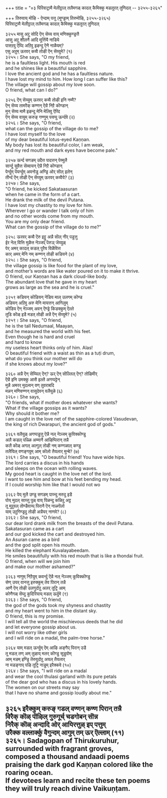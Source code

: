 +++
title = "०३ पिरिवाट्रामै मेलीट्टाल् तलैमगळ् कादल् कैमिक्कु मडलूरत् तुणिदल् -- ३२५५-३२६५"

+++
तिरुवाय् मॊऴि - ऐन्दाम् पत्तु (मूण्ड्राम् तिरुमॊऴि, ३२५५-३२६५)  
पिरिवाट्रामै मेलीट्टाल् तलैमगळ् कादल् कैमिक्कु मडलूरत् तुणिदल्  

३२५५ मासु अऱु सोदि ऎन् सॆय्य वाय् मणिक्कुण्ड्रत्तै  
आसु अऱु शीलनै आदि मूर्त्तियै नाडिये  
पासऱवु ऎय्दि अऱिवु इऴन्दु ऎनै नाळैयम्?  
एसु अऱुम् ऊरवर् कव्वै तोऴी ऎन् सॆय्युमे? (१)  
३२५५। She says, "O my friend,  
he is a faultless light. His mouth is red  
and he shines like a beautiful sapphire.  
I love the ancient god and he has a faultless nature.  
I have lost my mind to him. How long I can suffer like this?  
The village will gossip about my love soon.  
O friend, what can I do?"  

३२५६ ऎन् सॆय्युम् ऊरवर् कव्वै तोऴी इनि नम्मै?  
ऎन् सॆय्य तामरैक् कण्णन् ऎन्नै निऱै कॊण्डान्  
मुन् सॆय्य मामै इऴन्दु मेनि मॆलिवु ऎय्दि  
ऎन् सॆय्य वायुम् करुङ् गण्णुम् पयप्पु ऊर्न्दवे (२)  
३२५६। She says, "O friend,  
what can the gossip of the village do to me?  
I have lost myself to the love  
of my dear beautiful lotus-eyed Kaṇṇan.  
My body has lost its beautiful color, I am weak,  
and my red mouth and dark eyes have become pale."  

३२५७ ऊर्न्द सगडम् उदैत्त पादत्तन् पेय्मुलै  
सार्न्दु सुवैत्त सॆव्वायन् ऎन्नै निऱै कॊण्डान्  
पेर्न्दुम् पॆयर्न्दुम् अवनोडु अण्ड्रि ओर् सॊल् इलेन्  
तीर्न्द ऎन् तोऴी ऎन् सॆय्युम् ऊरवर् कव्वैये? (३)  
३२५७। She says,  
"O friend, he kicked Sakataasuran  
when he came in the form of a cart.  
He drank the milk of the devil Putana.  
I have lost my chastity to my love for him.  
Wherever I go or wander I talk only of him  
and no other words come from my mouth.  
You are my only dear friend.  
What can the gossip of the village do to me?"  

३२५८ ऊरवर् कव्वै ऎरु इट्टु अन्नै सॊल् नीर् पडुत्तु  
ईर नॆल् वित्ति मुळैत्त नॆञ्जप् पॆरुञ् जॆय्युळ्  
पेर् अमर् कादल् कडल् पुरैय विळैवित्त  
कार् अमर् मेनि नम् कण्णन् तोऴी कडियने (४)  
३२५८। She says, "O friend,  
the village gossip is like food for the plant of my love,  
and mother’s words are like water poured on it to make it thrive.  
O friend, our Kaṇṇan has a dark cloud-like body.  
The abundant love that he gave in my heart  
grows as large as the sea and he is cruel."  

३२५९ कडियन् कॊडियन् नॆडिय माल् उलगम् कॊण्ड  
अडियन् अऱिवु अरु मेनि मायत्तन् आगिलुम्  
कॊडिय ऎन् नॆञ्जम् अवन् ऎण्ड्रे किडक्कुम् ऎल्ले  
तुडि कॊळ् इडै मडत् तोऴी अन्नै ऎन् सॆय्युमे? (५)  
३२५९। She says, "O friend,  
he is the tall Nedumaal, Maayan,  
and he measured the world with his feet.  
Even though he is hard and cruel  
and hard to know  
my useless heart thinks only of him. Alas!  
O beautiful friend with a waist as thin as a tuṭi drum,  
what do you think our mother will do  
if she knows about my love?"  

३२६० अन्नै ऎन् सॆय्यिल् ऎन्? ऊर् ऎन् सॊल्लिल् ऎन्? तोऴिमीर्  
ऎन्नै इनि उमक्कु आसै इल्लै अगप्पट्टेन्  
मुन्नै अमरर् मुदल्वन् वण् तुवराबदि  
मन्नन् मणिवण्णन् वासुदेवन् वलैयुळे (६)  
३२६०। She says,  
"O friends, what if mother does whatever she wants?  
What if the village gossips as it wants?  
Why should it bother me?  
I am caught in the love net of the sapphire-colored Vasudevan,  
the king of rich Dwarapuri, the ancient god of gods."  

३२६१ वलैयुळ् अगप्पडुत्तु ऎन्नै नल् नॆञ्जम् कूविक्कॊण्डु  
अलै कडल् पळ्ळि अम्मानै आऴिप्पिरान् तन्नै  
कलै कॊळ् अगल् अल्गुल् तोऴी नम् कण्गळाल् कण्डु  
तलैयिल् वणङ्गवुम् आम् कॊलो तैयलार् मुन्बे? (७)  
३२६१। She says, "O beautiful friend! You have wide hips.  
The lord carries a discus in his hands  
and sleeps on the ocean with rolling waves.  
My good heart is caught in the love net of the lord.  
I want to see him and bow at his feet bending my head.  
If I could worship him like that I would not wo  

३२६२ पेय् मुलै उण्डु सगडम् पाय्न्दु मरुदु इडै  
पोय् मुदल् साय्त्तु पुळ् वाय् पिळन्दु कळिऱु अट्ट  
तू मुऱुवल् तॊण्डैवाय्प् पिरानै ऎन् नाळ्गॊलो  
याम् उऱुगिण्ड्रदु तोऴी अन्नैयर् नाणवे? (८)  
३२६२। She says, "O friend,  
our dear lord drank milk from the breasts of the devil Putana.  
Sakatasuran came as a cart  
and our god kicked the cart and destroyed him.  
An Asuran came as a bird  
and the god split open his mouth.  
He killed the elephant Kuvalayabeedam.  
He smiles beautifully with his red mouth that is like a thondai fruit.  
O friend, when will we join him  
and make our mother ashamed?"  

३२६३ नाणुम् निऱैयुम् कवर्न्दु ऎन्नै नल् नॆञ्जम् कूविक्कॊण्डु  
सेण् उयर् वानत्तु इरुक्कुम् तेव पिरान् तन्नै  
आणै ऎन् तोऴी उलगुदोऱु अलर् तूट्रि आम्  
कोणैगळ् सॆय्दु कुदिरियाय् मडल् ऊर्दुमे (९)  
३२६३। She says, "O friend,  
the god of the gods took my shyness and chastity  
and my heart went to him in the distant sky.  
O friend, this is my promise.  
I will tell all the world the mischievous deeds that he did  
and let everyone gossip about us.  
I will not worry like other girls  
and I will ride on a madal, the palm-tree horse."  

३२६४ याम् मडल् ऊर्न्दुम् ऎम् आऴि अङ्गैप् पिरान् उडै  
तू मडल् तण् अम् तुऴाय् मलर् कॊण्डु सूडुवोम्  
आम् मडम् इण्ड्रि तॆरुवुदोऱु अयल् तैयलार्  
ना मडङ्गाप् पऴि तूट्रि नाडुम् इरैक्कवे (१०)  
३२६४। She says, "I will ride on a madal  
and wear the cool thulasi garland with its pure petals  
of the dear god who has a discus in his lovely hands.  
The women on our streets may say  
that I have no shame and gossip loudly about me."  

३२६५ इरैक्कुम् करुङ् गडल् वण्णन् कण्ण पिरान् तन्नै  
विरैक् कॊळ् पॊऴिल् गुरुगूर्च् चडगोबन् सॊन्न  
निरैक् कॊळ् अन्दादि ओर् आयिरत्तुळ् इप् पत्तुम्  
उरैक्क वल्लार्क्कु वैगुन्दम् आगुम् तम् ऊर् ऎल्लाम् (११)  
३२६५। Sadagopan of Thirukuruhur,  
surrounded with fragrant groves,  
composed a thousand andaadi poems  
praising the dark god Kaṇṇan colored like the roaring ocean.  
If devotees learn and recite these ten poems  
they will truly reach divine Vaikuṇṭam.  
-------------  


